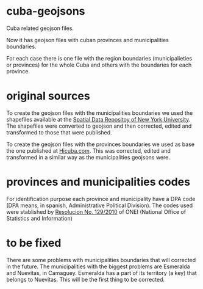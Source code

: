 # cuba-geojsons
Cuba related geojson files.

Now it has geojson files with cuban provinces and municipalities boundaries.  

For each case there is one file with the region boundaries (municipalieties or provinces) for the whole Cuba and others with the boundaries for each province.

# original sources
To create the geojson files with the municipalities boundaries we used the shapefiles available at the [Spatial Data Repositoy of New York University](https://geo.nyu.edu/catalog/stanford-np147sx1056). The shapefiles were converted to geojson and then corrected, edited and transformed to those that were published.

To create the geojson files with the provinces boundaries we used as base the one published at [Hicuba.com](https://www.hicuba.com/Mapas/geodata/provincias.json). This was corrected, edited and transformed in a similar way as the municipalities geojsons were.

# provinces and municipalities codes
For identification purpose each province and municipality have a DPA code (DPA means, in spanish, Administrative Political Division). The codes used were stablished by [Resolucion No. 129/2010](http://www.one.cu/resoluciones/2010res129.pdf) of ONEI (National Office of Statistics and Information)

# to be fixed

There are some problems with municipalities boundaries that will corrected in the future. The municipalities with the biggest problems are Esmeralda and Nuevitas, in Camaguey. Esmeralda has a part of its territory (a key) that belongs to Nuevitas. This will be the first thing to be corrected.
